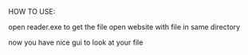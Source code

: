 HOW TO USE:

open reader.exe to get the file 
open website with file in same directory

now you have nice gui to look at your file